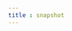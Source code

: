 ```yaml
---
title : snapshot
---
```


<!-- ## snapshot -->

<!-- UTSCOMJSON.snapshot.name -->

<!-- UTSCOMJSON.snapshot.description -->

<!-- UTSCOMJSON.snapshot.compatibility -->

<!-- UTSCOMJSON.snapshot.attribute -->

<!-- UTSCOMJSON.snapshot.event -->

<!-- UTSCOMJSON.snapshot.component_type -->

<!-- UTSCOMJSON.snapshot.children -->

<!-- UTSCOMJSON.snapshot.example -->

<!-- UTSCOMJSON.snapshot.reference -->
